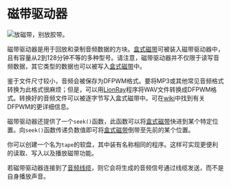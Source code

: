 # 磁带驱动器

![放磁带，别放胶带。](block:computronics:tape_reader)

磁带驱动器是用于回放和录制音频数据的方块。[盒式磁带](../item/tape.md)可被装入磁带驱动器中，且有容量从2到128分钟不等的多种型号。请注意，磁带驱动器并不仅限于读写音频数据，其它类型的数据也可以被写入[盒式磁带](../item/tape.md)中。

鉴于文件尺寸较小，音频会被保存为DFPWM格式。要将MP3或其他常见音频格式转换为此格式很麻烦；但是，可以用[LionRay](http://wiki.vex.tty.sh/wiki:computronics:tape#lionray)程序将WAV文件转换成DFPWM格式。转换好的音频文件可以被逐字节写入盒式磁带中。可在[wiki](http://wiki.vex.tty.sh/dfpwm)中找到有关DFPWM的更详细信息。

磁带驱动器还提供了一个`seek()`函数，此函数可以将[盒式磁带](../item/tape.md)快进到某个特定位置。向`seek()`函数传递负数值即可将[盒式磁带](../item/tape.md)倒带至先前的某个位置。

你可以创建一个名为`tape`的软盘，其中装有名称相同的程序。这样可实现更便利的读取、写入以及播放磁带功能。

若磁带驱动器连接到了[音频线缆](audio_cable.md)，则它会将生成的音频信号通过线缆发送，而不是自身播放声音。
